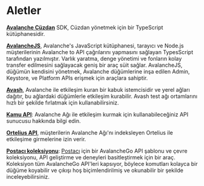 # Aletler

[**Avalanche Cüzdan**](avalanche-wallet-sdk/) SDK, Cüzdan yönetmek için bir TypeScript kütüphanesidir.

[**AvalancheJS**](avalanchejs/), Avalanche's JavaScript kütüphanesi, tarayıcı ve Node.js müşterilerinin Avalanche to API çağrılarını yapmasını sağlayan TypesScript tarafından yazılmıştır. Varlık yaratma, denge yönetimi ve fonların kolay transfer edilmesini sağlayacak geniş bir araç süit sağlar. AvalancheJS, düğümün kendisini yönetmek, Avalanche düğümlerine inşa edilen Admin, Keystore, ve Platform APIs erişmek için araçlara sahiptir.

[**Avash**](avash.md), Avalanche ile etkileşim kuran bir kabuk istemcisidir ve yerel ağları dağıtır, bu ağlardaki düğümlerle etkileşim kurabilir. Avash test ağı ortamlarını hızlı bir şekilde fırlatmak için kullanabilirsiniz.

[**Kamu API**](public-api.md): Avalanche Ağı ile etkileşim kurmak için kullanabileceğiniz API sunucusu hakkında bilgi edin.

[**Ortelius API**](ortelius.md), müşterilerin Avalanche Ağı'nı indeksleyen Ortelius ile etkileşime girmelerine izin verir.

[**Postacı koleksiyonu**](postman-avalanche-collection.md): [Postacı](https://postman.com/) için bir AvalancheGo API şablonu ve çevre koleksiyonu, API geliştirme ve deneyleri basitleştirmek için bir araç. Koleksiyon tüm AvalancheGo API'leri kapsıyor, böylece komutları kolayca bir düğüme koyabilir ve çıkışı hoş biçimlendirilmiş ve okunabilir bir şekilde inceleyebilirsiniz.

